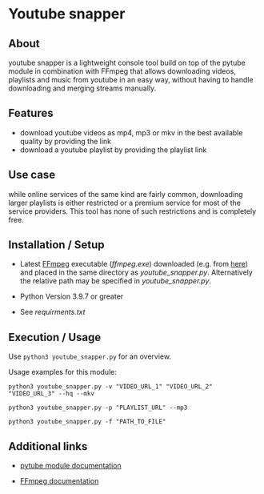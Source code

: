# Youtube snapper

## About

youtube snapper is a lightweight console tool build on top of
the pytube module in combination with FFmpeg that allows downloading videos,
playlists and music from youtube in an easy way, without having to handle
downloading and merging streams manually.

## Features

- download youtube videos as mp4, mp3 or mkv in the best available quality by
providing the link
- download a youtube playlist by providing the playlist link

## Use case

while online services of the same kind are fairly common, downloading larger
playlists is either restricted or a premium service for most of the service
providers. This tool has none of such restrictions and is completely free.

## Installation / Setup

- Latest [FFmpeg](https://ffmpeg.org/download.html) executable (*ffmpeg.exe*) downloaded (e.g. from [here](https://github.com/BtbN/FFmpeg-Builds/releases)) and placed in the same  directory 
as *youtube_snapper.py*. Alternatively the
relative path may be specified in *youtube_snapper.py*.

- Python Version 3.9.7 or greater

- See *requirments.txt*

## Execution / Usage

Use `python3 youtube_snapper.py` for an overview.

Usage examples for this module:

`python3 youtube_snapper.py -v "VIDEO_URL_1" "VIDEO_URL_2" "VIDEO_URL_3" --hq --mkv`

`python3 youtube_snapper.py -p "PLAYLIST_URL" --mp3`

`python3 youtube_snapper.py -f "PATH_TO_FILE"`

## Additional links

- [pytube module documentation](https://pytube.io/en/latest/api.html#stream-object)

- [FFmpeg documentation](https://ffmpeg.org/ffmpeg.html)
